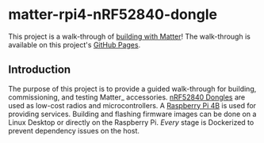 # matter-rpi4-nRF52840-dongle

This project is a walk-through of [building with Matter](https://buildwithmatter.com/)!  The walk-through is available on this project's [GitHub Pages](http://caubut-charter.github.io/matter-rpi4-nRF52840-dongle/).

## Introduction

The purpose of this project is to provide a guided walk-through for building, commissioning, and testing Matter_ accessories.  [nRF52840 Dongles](https://www.nordicsemi.com/Products/Development-hardware/nRF52840-Dongle/GetStarted) are used as low-cost radios and microcontrollers.  A [Raspberry Pi 4B](https://www.raspberrypi.org/products/) is used for providing services.  Building and flashing firmware images can be done on a Linux Desktop or directly on the Raspberry Pi.  *Every* stage is Dockerized to prevent dependency issues on the host.
